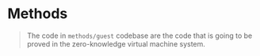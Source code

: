 # Methods

> The code in `methods/guest` codebase are the code that is going to be proved in the zero-knowledge virtual machine system.
